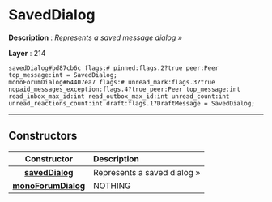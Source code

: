 # SavedDialog

**Description** : *Represents a saved message dialog &raquo;*

**Layer** : 214

```tl
savedDialog#bd87cb6c flags:# pinned:flags.2?true peer:Peer top_message:int = SavedDialog;
monoForumDialog#64407ea7 flags:# unread_mark:flags.3?true nopaid_messages_exception:flags.4?true peer:Peer top_message:int read_inbox_max_id:int read_outbox_max_id:int unread_count:int unread_reactions_count:int draft:flags.1?DraftMessage = SavedDialog;
```

---

## Constructors

| Constructor | Description |
| :---: | :--- |
| [**savedDialog**](constructor/savedDialog) | Represents a saved dialog » |
| [**monoForumDialog**](constructor/monoForumDialog) | NOTHING |
